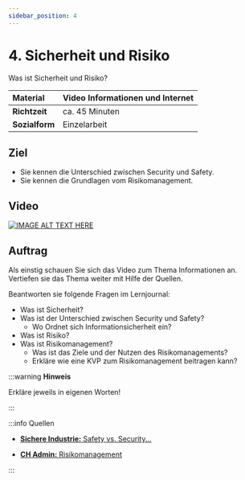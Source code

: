 ```yaml
---
sidebar_position: 4
---
```


# 4.  Sicherheit und Risiko

Was ist Sicherheit und Risiko?

| **Material**   | Video Informationen und Internet              |
| :------------- | :-------------------------------------------- |
| **Richtzeit**  | ca. 45 Minuten                                |
| **Sozialform** | Einzelarbeit                                  |

## Ziel

* Sie kennen die Unterschied zwischen Security und Safety.
* Sie kennen die Grundlagen vom Risikomanagement.

## Video

[![IMAGE ALT TEXT HERE](https://via.placeholder.com/600x400)](https://www.youtube.com/watch?v=YOUTUBE_VIDEO_ID_HERE)

## Auftrag

Als einstig schauen Sie sich das Video zum Thema Informationen an. Vertiefen sie das Thema weiter mit Hilfe der Quellen.

Beantworten sie folgende Fragen im Lernjournal:

- Was ist Sicherheit?
- Was ist der Unterschied zwischen Security und Safety?
  - Wo Ordnet sich Informationsicherheit ein?
- Was ist Risiko?
- Was ist Risikomanagement?
  - Was ist das Ziele und der Nutzen des Risikomanagements?
  - Erkläre wie eine KVP zum Risikomanagement beitragen kann?


:::warning **Hinweis**

Erkläre jeweils in eigenen Worten!

:::

:::info Quellen





- [**Sichere Industrie:** Safety vs. Security...](https://www.sichere-industrie.de/safety-security-unterschied-erklaert-kombination-ziele-industrial-security/)

- [**CH Admin:** Risikomanagement](https://www.kmu.admin.ch/kmu/de/home/praktisches-wissen/finanzielles/risikomanagement.html)

:::